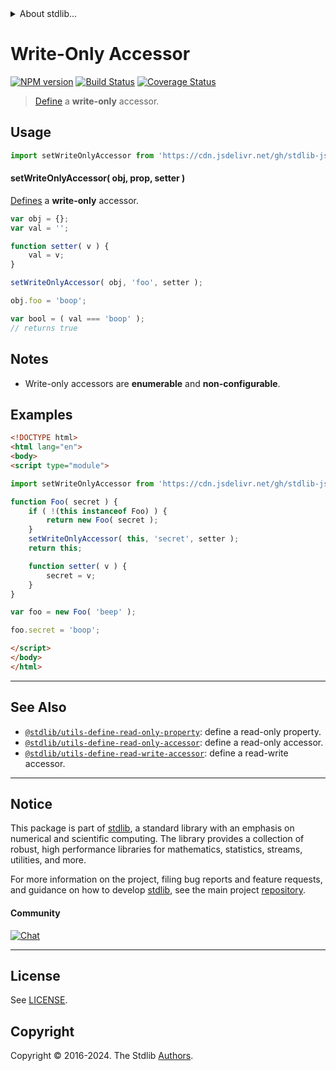 <!--

@license Apache-2.0

Copyright (c) 2018 The Stdlib Authors.

Licensed under the Apache License, Version 2.0 (the "License");
you may not use this file except in compliance with the License.
You may obtain a copy of the License at

   http://www.apache.org/licenses/LICENSE-2.0

Unless required by applicable law or agreed to in writing, software
distributed under the License is distributed on an "AS IS" BASIS,
WITHOUT WARRANTIES OR CONDITIONS OF ANY KIND, either express or implied.
See the License for the specific language governing permissions and
limitations under the License.

-->


<details>
  <summary>
    About stdlib...
  </summary>
  <p>We believe in a future in which the web is a preferred environment for numerical computation. To help realize this future, we've built stdlib. stdlib is a standard library, with an emphasis on numerical and scientific computation, written in JavaScript (and C) for execution in browsers and in Node.js.</p>
  <p>The library is fully decomposable, being architected in such a way that you can swap out and mix and match APIs and functionality to cater to your exact preferences and use cases.</p>
  <p>When you use stdlib, you can be absolutely certain that you are using the most thorough, rigorous, well-written, studied, documented, tested, measured, and high-quality code out there.</p>
  <p>To join us in bringing numerical computing to the web, get started by checking us out on <a href="https://github.com/stdlib-js/stdlib">GitHub</a>, and please consider <a href="https://opencollective.com/stdlib">financially supporting stdlib</a>. We greatly appreciate your continued support!</p>
</details>

# Write-Only Accessor

[![NPM version][npm-image]][npm-url] [![Build Status][test-image]][test-url] [![Coverage Status][coverage-image]][coverage-url] <!-- [![dependencies][dependencies-image]][dependencies-url] -->

> [Define][@stdlib/utils/define-property] a **write-only** accessor.



<section class="usage">

## Usage

```javascript
import setWriteOnlyAccessor from 'https://cdn.jsdelivr.net/gh/stdlib-js/utils-define-write-only-accessor@v0.2.2-esm/index.mjs';
```

#### setWriteOnlyAccessor( obj, prop, setter )

[Defines][@stdlib/utils/define-property] a **write-only** accessor.

```javascript
var obj = {};
var val = '';

function setter( v ) {
    val = v;
}

setWriteOnlyAccessor( obj, 'foo', setter );

obj.foo = 'boop';

var bool = ( val === 'boop' );
// returns true
```

</section>

<!-- /.usage -->

<section class="notes">

## Notes

-   Write-only accessors are **enumerable** and **non-configurable**.

</section>

<!-- /.notes -->

<section class="examples">

## Examples

<!-- eslint no-undef: "error" -->

```html
<!DOCTYPE html>
<html lang="en">
<body>
<script type="module">

import setWriteOnlyAccessor from 'https://cdn.jsdelivr.net/gh/stdlib-js/utils-define-write-only-accessor@v0.2.2-esm/index.mjs';

function Foo( secret ) {
    if ( !(this instanceof Foo) ) {
        return new Foo( secret );
    }
    setWriteOnlyAccessor( this, 'secret', setter );
    return this;

    function setter( v ) {
        secret = v;
    }
}

var foo = new Foo( 'beep' );

foo.secret = 'boop';

</script>
</body>
</html>
```

</section>

<!-- /.examples -->

<!-- Section for related `stdlib` packages. Do not manually edit this section, as it is automatically populated. -->

<section class="related">

* * *

## See Also

-   <span class="package-name">[`@stdlib/utils-define-read-only-property`][@stdlib/utils/define-read-only-property]</span><span class="delimiter">: </span><span class="description">define a read-only property.</span>
-   <span class="package-name">[`@stdlib/utils-define-read-only-accessor`][@stdlib/utils/define-read-only-accessor]</span><span class="delimiter">: </span><span class="description">define a read-only accessor.</span>
-   <span class="package-name">[`@stdlib/utils-define-read-write-accessor`][@stdlib/utils/define-read-write-accessor]</span><span class="delimiter">: </span><span class="description">define a read-write accessor.</span>

</section>

<!-- /.related -->

<!-- Section for all links. Make sure to keep an empty line after the `section` element and another before the `/section` close. -->


<section class="main-repo" >

* * *

## Notice

This package is part of [stdlib][stdlib], a standard library with an emphasis on numerical and scientific computing. The library provides a collection of robust, high performance libraries for mathematics, statistics, streams, utilities, and more.

For more information on the project, filing bug reports and feature requests, and guidance on how to develop [stdlib][stdlib], see the main project [repository][stdlib].

#### Community

[![Chat][chat-image]][chat-url]

---

## License

See [LICENSE][stdlib-license].


## Copyright

Copyright &copy; 2016-2024. The Stdlib [Authors][stdlib-authors].

</section>

<!-- /.stdlib -->

<!-- Section for all links. Make sure to keep an empty line after the `section` element and another before the `/section` close. -->

<section class="links">

[npm-image]: http://img.shields.io/npm/v/@stdlib/utils-define-write-only-accessor.svg
[npm-url]: https://npmjs.org/package/@stdlib/utils-define-write-only-accessor

[test-image]: https://github.com/stdlib-js/utils-define-write-only-accessor/actions/workflows/test.yml/badge.svg?branch=v0.2.2
[test-url]: https://github.com/stdlib-js/utils-define-write-only-accessor/actions/workflows/test.yml?query=branch:v0.2.2

[coverage-image]: https://img.shields.io/codecov/c/github/stdlib-js/utils-define-write-only-accessor/main.svg
[coverage-url]: https://codecov.io/github/stdlib-js/utils-define-write-only-accessor?branch=main

<!--

[dependencies-image]: https://img.shields.io/david/stdlib-js/utils-define-write-only-accessor.svg
[dependencies-url]: https://david-dm.org/stdlib-js/utils-define-write-only-accessor/main

-->

[chat-image]: https://img.shields.io/gitter/room/stdlib-js/stdlib.svg
[chat-url]: https://app.gitter.im/#/room/#stdlib-js_stdlib:gitter.im

[stdlib]: https://github.com/stdlib-js/stdlib

[stdlib-authors]: https://github.com/stdlib-js/stdlib/graphs/contributors

[umd]: https://github.com/umdjs/umd
[es-module]: https://developer.mozilla.org/en-US/docs/Web/JavaScript/Guide/Modules

[deno-url]: https://github.com/stdlib-js/utils-define-write-only-accessor/tree/deno
[deno-readme]: https://github.com/stdlib-js/utils-define-write-only-accessor/blob/deno/README.md
[umd-url]: https://github.com/stdlib-js/utils-define-write-only-accessor/tree/umd
[umd-readme]: https://github.com/stdlib-js/utils-define-write-only-accessor/blob/umd/README.md
[esm-url]: https://github.com/stdlib-js/utils-define-write-only-accessor/tree/esm
[esm-readme]: https://github.com/stdlib-js/utils-define-write-only-accessor/blob/esm/README.md
[branches-url]: https://github.com/stdlib-js/utils-define-write-only-accessor/blob/main/branches.md

[stdlib-license]: https://raw.githubusercontent.com/stdlib-js/utils-define-write-only-accessor/main/LICENSE

[@stdlib/utils/define-property]: https://github.com/stdlib-js/utils-define-property/tree/esm

<!-- <related-links> -->

[@stdlib/utils/define-read-only-property]: https://github.com/stdlib-js/utils-define-read-only-property/tree/esm

[@stdlib/utils/define-read-only-accessor]: https://github.com/stdlib-js/utils-define-read-only-accessor/tree/esm

[@stdlib/utils/define-read-write-accessor]: https://github.com/stdlib-js/utils-define-read-write-accessor/tree/esm

<!-- </related-links> -->

</section>

<!-- /.links -->
